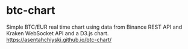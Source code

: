 # btc-chart
Simple BTC/EUR real time chart using data from Binance REST API and Kraken WebSocket API and a D3.js chart.
https://asentahchiyski.github.io/btc-chart/
